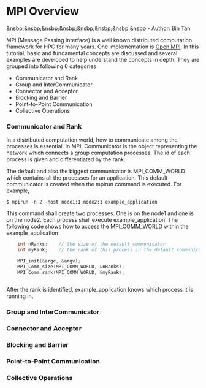# MPI Overview
&nsbp;&nsbp;&nsbp;&nsbp;&nsbp;&nsbp;&nsbp;&nsbp - Author: Bin Tan

MPI (Message Passing Interface) is a well known distributed computation framework for HPC for 
many years. One implementation is [Open MPI](https://www.open-mpi.org). In this tutorial, 
basic and fundamental concepts are discussed and several examples are developed to help
understand the concepts in depth. They are grouped into following 6 categories

- Communicator and Rank
- Group and InterCommunicator
- Connector and Acceptor
- Blocking and Barrier
- Point-to-Point Communication
- Collective Operations

### Communicator and Rank
In a distributed computation world, how to communicate among the processes is essential. 
In MPI, Communicator is the object representing the network which connects a group 
computation processes. The id of each process is given and differentiated by the rank. 

The default and also the biggest communicator is MPI_COMM_WORLD which contains all the
processes for an application. This default communicator is created when the mpirun command
is executed. For example,

```
$ mpirun -n 2 -host node1:1,node2:1 example_application
```
This command shall create two processes. One is on the node1 and one is on the node2. Each 
process shall execute example_application. The following code shows how to access the MPI_COMM_WORLD
within the example_application

```cpp
    int nRanks;    // the size of the default communicator
    int myRank;    // the rank of this process in the default communicator

    MPI_init(&argc, &argv);
    MPI_Comm_size(MPI_COMM_WORLD, &nRanks);
    MPI_Comm_rank(MPI_COMM_WORLD, &myRank);
    
```
After the rank is identified, example_application knows which process it is running in.

### Group and InterCommunicator

### Connector and Acceptor

### Blocking and Barrier

### Point-to-Point Communication

### Collective Operations
